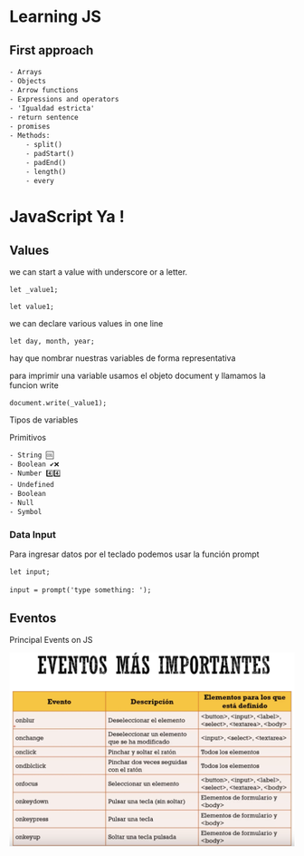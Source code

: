 # Learning JS

## First approach

    - Arrays
    - Objects
    - Arrow functions
    - Expressions and operators
    - 'Igualdad estricta'
    - return sentence
    - promises
    - Methods:
        - split()
        - padStart()
        - padEnd()
        - length()
        - every


# JavaScript Ya !

## Values

we can start a value with underscore or a letter.

```
let _value1;
```
```
let value1;
```
we can declare various values in one line
```
let day, month, year;
```
hay que nombrar nuestras variables de forma representativa

para imprimir una variable usamos el objeto document y llamamos la funcion write
```
document.write(_value1);
```
Tipos de variables

Primitivos

    - String 🆒
    - Boolean ✔️❌
    - Number 4️⃣4️⃣
    - Undefined
    - Boolean
    - Null
    - Symbol


### Data Input

Para ingresar datos por el teclado podemos usar la función prompt
```
let input;

input = prompt('type something: ');
```

## Eventos

Principal Events on JS

![main events](./assets/mainEventsjs.png)
